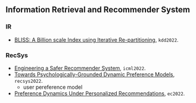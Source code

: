 
## Information Retrieval and Recommender System

### IR

- [BLISS: A Billion scale Index using Iterative Re-partitioning](https://gaurav16gupta.github.io/papers/BLISS_KDD2022.pdf), `kdd2022`.

### RecSys

- [Engineering a Safer Recommender System](https://responsibledecisionmaking.github.io/assets/pdf/papers/30.pdf), `icml2022`.
- [Towards Psychologically-Grounded Dynamic Preference Models](https://arxiv.org/pdf/2208.01534.pdf), `recsys2022`.
  - user pereference model
- [Preference Dynamics Under Personalized Recommendations](https://arxiv.org/pdf/2205.13026.pdf), `ec2022`.
